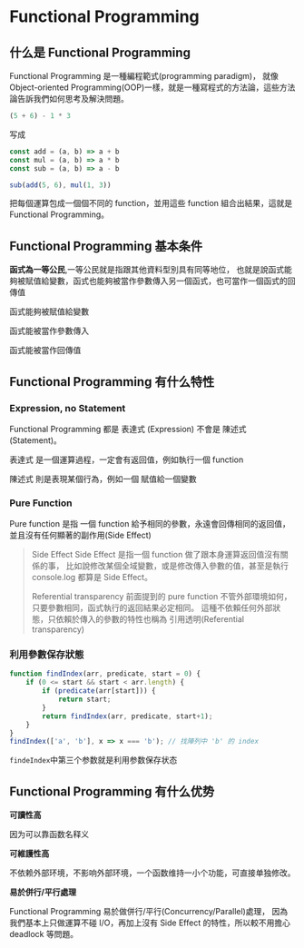 # Functional Programming

## 什么是 Functional Programming

Functional Programming 是一種編程範式(programming paradigm)，
就像 Object-oriented Programming(OOP)一樣，就是一種寫程式的方法論，這些方法論告訴我們如何思考及解決問題。

```js
(5 + 6) - 1 * 3
```
写成
```js
const add = (a, b) => a + b
const mul = (a, b) => a * b
const sub = (a, b) => a - b

sub(add(5, 6), mul(1, 3))
```

把每個運算包成一個個不同的 function，並用這些 function 組合出結果，這就是 Functional Programming。

## Functional Programming 基本条件

__函式為一等公民__,一等公民就是指跟其他資料型別具有同等地位，
也就是說函式能夠被賦值給變數，函式也能夠被當作參數傳入另一個函式，也可當作一個函式的回傳值

函式能夠被賦值給變數

函式能被當作參數傳入

函式能被當作回傳值


## Functional Programming 有什么特性

### Expression, no Statement

Functional Programming 都是 表達式 (Expression) 不會是 陳述式(Statement)。

表達式 是一個運算過程，一定會有返回值，例如執行一個 function

陳述式 則是表現某個行為，例如一個 賦值給一個變數

### Pure Function

Pure function 是指 一個 function 給予相同的參數，永遠會回傳相同的返回值，並且沒有任何顯著的副作用(Side Effect)

> Side Effect
> Side Effect 是指一個 function 做了跟本身運算返回值沒有關係的事，
> 比如說修改某個全域變數，或是修改傳入參數的值，甚至是執行 console.log 都算是 Side Effect。
>
> Referential transparency
> 前面提到的 pure function 不管外部環境如何，只要參數相同，函式執行的返回結果必定相同。
> 這種不依賴任何外部狀態，只依賴於傳入的參數的特性也稱為 引用透明(Referential transparency)

### 利用參數保存狀態

```js
function findIndex(arr, predicate, start = 0) {
    if (0 <= start && start < arr.length) {
        if (predicate(arr[start])) {
            return start;
        }
        return findIndex(arr, predicate, start+1);
    }
}
findIndex(['a', 'b'], x => x === 'b'); // 找陣列中 'b' 的 index
```

`findeIndex`中第三个参数就是利用参数保存状态

## Functional Programming 有什么优势

__可讀性高__

因为可以靠函数名释义

__可維護性高__

不依赖外部环境，不影响外部环境，一个函数维持一小个功能，可直接单独修改。

__易於併行/平行處理__

Functional Programming 易於做併行/平行(Concurrency/Parallel)處理，
因為我們基本上只做運算不碰 I/O，再加上沒有 Side Effect 的特性，所以較不用擔心 deadlock 等問題。

# 